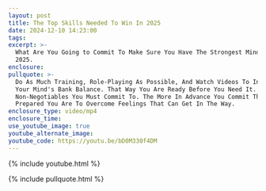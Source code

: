 ```yaml
---
layout: post
title: The Top Skills Needed To Win In 2025
date: 2024-12-10 14:23:00
tags:
excerpt: >-
  What Are You Going to Commit To Make Sure You Have The Strongest Mindset In
  2025. 
enclosure:
pullquote: >-
  Do As Much Training, Role-Playing As Possible, And Watch Videos To Invest In
  Your Mind's Bank Balance. That Way You Are Ready Before You Need It. Find 3
  Non-Negotiables You Must Commit To. The More In Advance You Commit The More
  Prepared You Are To Overcome Feelings That Can Get In The Way. 
enclosure_type: video/mp4
enclosure_time:
use_youtube_image: true
youtube_alternate_image:
youtube_code: https://youtu.be/bD0M330f4DM
---
```

{% include youtube.html %}

{% include pullquote.html %}